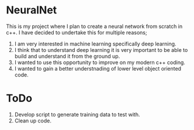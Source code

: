 # NeuralNet
This is my project where I plan to create a neural network from scratch in c++. I have decided to undertake this for multiple reasons;
1. I am very interested in machine learning specifically deep learning.
2. I think that to understand deep learning it is very important to be able to build and understand it from the ground up.
3. I wanted to use this opportunity to improve on my modern c++ coding.
4. I wanted to gain a better understnading of lower level object oriented code.

# ToDo

1. Develop script to generate training data to test with.
2. Clean up code.
